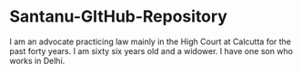 # Santanu-GItHub-Repository
I am an advocate practicing law mainly in the High Court at Calcutta for the past forty years. I am sixty six years old and a widower. I have one son who works in Delhi.
